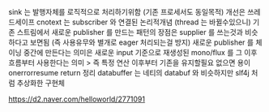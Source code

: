 
sink 는 발행자체를 로직적으로 처리하기위함 (기존 프로세서도 동일목적) 개선은 쓰레드세이프
cnotext 는 subscriber 와 연결된 논리적개념 (thread 는 바뀔수있으니)
기존 스트림에서 새로운 publisher 를 만드는 패턴의 장점은 supplier 를 쓰는것과 비슷하다고 보면됨 (즉 사용유무와 별개로 eager 처리되는걸 방지)
새로운 publisher 를 체이닝 중간에 만든다는 의미은 새로운 input 기준으로 재생성된 mono/flux 를 그 이후 흐름부터 사용한다는 의미 > 즉 특정 연산 이후부터 기존을 유지할필요 없으면 용이
onerrorresume return 정리
databuffer 는 네티의 databuf 와 비슷하지만 slf4j 처럼 추상화한 구현체


https://d2.naver.com/helloworld/2771091